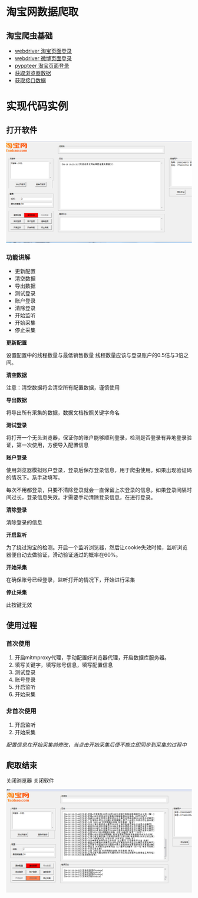 
# 淘宝网数据爬取

## 淘宝爬虫基础

* [webdriver 淘宝页面登录]()
* [webdriver 微博页面登录]()
* [pyppteer 淘宝页面登录]()
* [获取浏览器数据]()
* [获取接口数据]()

# 实现代码实例

## 打开软件

![](https://raw.githubusercontent.com/Hatcat123/GraphicBed/master/Img/20190416182559.png)

### 功能讲解

- 更新配置
- 清空数据
- 导出数据
- 测试登录
- 账户登录
- 清除登录
- 开始监听
- 开始采集
- 停止采集 

**更新配置**

设置配置中的线程数量与最低销售数量
线程数量应该与登录账户的0.5倍与3倍之间。

**清空数据**

注意：清空数据将会清空所有配置数据，谨慎使用

**导出数据**

 将导出所有采集的数据，数据文档按照关键字命名

**测试登录**

将打开一个无头浏览器，保证你的账户能够顺利登录，检测是否登录有异地登录验证，第一次使用，方便导入配置信息

**账户登录**

使用浏览器模拟账户登录，登录后保存登录信息，用于爬虫使用。如果出现验证码的情况下。系手动填写。

每次不用都登录，只要不清除登录就会一直保留上次登录的信息。如果登录间隔时间过长，登录信息失效。才需要手动清除登录信息，在进行登录。

**清除登录**

清除登录的信息

**开启监听** 

为了绕过淘宝的检测。开启一个监听浏览器，然后让cookie失效时候，监听浏览器便自动去做验证，滑动验证通过的概率在60%。

**开始采集**

在确保账号已经登录，监听打开的情况下，开始进行采集

**停止采集**

此按键无效

## 使用过程

### 首次使用

1. 开启mitmproxy代理，手动配置好浏览器代理，开启数据库服务器。
2. 填写关键字，填写账号信息，填写配置信息
3. 测试登录
4. 账号登录
5. 开启监听
6. 开始采集

### 非首次使用


1. 开启监听
2. 开始采集

*配置信息在开始采集前修改，当点击开始采集后便不能立即同步到采集的过程中*

## 爬取结束

关闭浏览器 关闭软件

![](https://raw.githubusercontent.com/Hatcat123/GraphicBed/master/Img/20190416182442.png)
